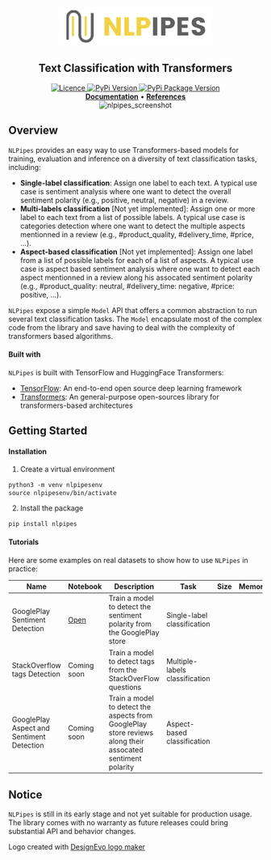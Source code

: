 <!-- PROJECT NAME -->
<div align="center">
   <img src="https://raw.githubusercontent.com/uyanik/Images/b90c13ff8e580b2ecb2468889ed5ab1d52633d2e/logo.png" alt="nlpipes_logo" title="nlpipes logo">
  <h2>Text Classification with Transformers</h2>
</div>

<div align="center">
    <a href="https://opensource.org/licenses/Apache-2.0">
       <img alt="Licence" src="https://img.shields.io/badge/License-Apache_2.0-blue.svg">
    </a>
     <a href="https://pypi.org/project/nlpipes/">
       <img alt="PyPi Version" src="https://img.shields.io/pypi/pyversions/nlpipes">
    </a> 
    <a href="https://pypi.org/project/nlpipes/">
        <img alt="PyPi Package Version" src="https://img.shields.io/pypi/v/nlpipes">
    </a>
    <!--
    <a href="https://pepy.tech/project/nlpipes/">
        <img alt="PyPi Downloads" src="https://static.pepy.tech/badge/nlpipes/month">
    </a>
    -->
</div>

<div align="center">
    <a href=""><strong>Documentation</strong></a>
    • <a href=""><strong>References</strong></a>
</div>


<div align="center">
  <img src="https://ik.imagekit.io/m0ci8dgk4/nlpipes_screenshot_w_309qBjx.png?ik-sdk-version=javascript-1.4.3&updatedAt=1678033602383" alt="nlpipes_screenshot" title="nlpipes screenshot">
</div>


## Overview
`NLPipes` provides an easy way to use Transformers-based models for training, evaluation and inference on a diversity of text classification tasks, including:

* **Single-label classification**: Assign one label to each text. A typical use case is sentiment analysis where one want to detect the overall sentiment polarity (e.g., positive, neutral, negative) in a review.
* **Multi-labels classification** [Not yet implemented]: Assign one or more label to each text from a list of possible labels. A typical use case is categories detection where one want to detect the multiple aspects mentionned in a review (e.g., #product_quality, #delivery_time, #price, ...).
* **Aspect-based classification** [Not yet implemented]: Assign one label from a list of possible labels for each of a list of aspects. A typical use case is aspect based sentiment analysis where one want to detect each aspect mentionned in a review along his assocated sentiment polarity (e.g., #product_quality: neutral, #delivery_time: negative, #price: positive, ...).

`NLPipes` expose a simple `Model` API that offers a common abstraction to run several text classification tasks. The `Model` encapsulate most of the complex code from the library and save having to deal with the complexity of transformers based algorithms.

#### Built with
`NLPipes` is built with TensorFlow and HuggingFace Transformers:
* [TensorFlow](https://www.tensorflow.org/): An end-to-end open source deep learning framework
* [Transformers](https://huggingface.co/transformers/): An general-purpose open-sources library for transformers-based architectures

## Getting Started

#### Installation
1. Create a virtual environment

 ```console
 python3 -m venv nlpipesenv
 source nlpipesenv/bin/activate
 ```

2. Install the package

 ```console
 pip install nlpipes
 ```

#### Tutorials

Here are some examples on real datasets to show how to use `NLPipes` in practice:

Name|Notebook|Description|Task|Size|Memory| 
----|-----------|-----|---------|---------|---------|
GooglePlay Sentiment Detection|[Open](https://git.irt-systemx.fr/ec3-fa16/nlpipes/-/blob/dev/notebooks/googleplay_sentiment_labeling.ipynb)|Train a model to detect the sentiment polarity from the GooglePlay store |Single-label classification|  |  
StackOverflow tags Detection|Coming soon|Train a model to detect tags from the StackOverFlow questions |Multiple-labels classification|  | 
GooglePlay Aspect and Sentiment Detection|Coming soon|Train a model to detect the aspects from GooglePlay store reviews along their assocated sentiment polarity |Aspect-based classification|  | 


## Notice
`NLPipes` is still in its early stage and not yet suitable for production usage. The library comes with no warranty as future releases could bring substantial API and behavior changes.


<div>Logo created with <a href="https://www.designevo.com/" title="Free Online Logo Maker">DesignEvo logo maker</a></div>
